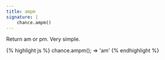 ```yaml
---
title: ampm
signature: |
    chance.ampm()
---
```


Return am or pm. Very simple.

{% highlight js %}
  chance.ampm();
  => 'am'
{% endhighlight %}
